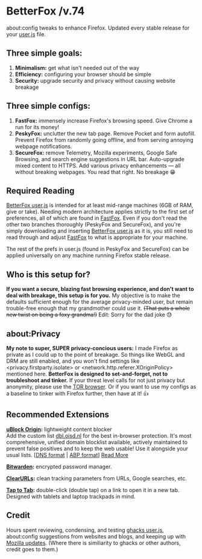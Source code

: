 # BetterFox /v.74
about:config tweaks to enhance Firefox. Updated every stable release for your <a href="http://kb.mozillazine.org/User.js_file">user.js</a> file.


## Three simple goals:
1) <b>Minimalism:</b> get what isn't needed out of the way
2) <b>Efficiency:</b> configuring your browser should be simple
3) <b>Security:</b> upgrade security and privacy without causing website breakage


## Three simple configs:
1) <b>FastFox:</b> immensely increase Firefox's browsing speed. Give Chrome a run for its money!
2) <b>PeskyFox:</b> unclutter the new tab page. Remove Pocket and form autofill. Prevent Firefox from randomly going offline, and from serving annoying webpage notifications.
3) <b>SecureFox:</b> remove Telemetry, Mozilla experiments, Google Safe Browsing, and search engine suggestions in URL bar. Auto-upgrade mixed content to HTTPS. Add various privacy enhancements — all without breaking webpages. You read that right. No breakage 😁


## Required Reading
<a href="https://github.com/hjstephens09/Better-Fox/blob/master/user.js">BetterFox user.js</a> is intended for at least mid-range machines (6GB of RAM, give or take). Needing modern architecture applies strictly to the first set of preferences, all of which are found in <a href="https://github.com/hjstephens09/Better-Fox/blob/master/FastFox.js">FastFox</a>. Even if you don't read the other two branches thoroughly (PeskyFox and SecureFox), and you're simply downloading and inserting <a href="https://github.com/hjstephens09/Better-Fox/blob/master/user.js">BetterFox user.js</a> as it is, you still need to read through and adjust <a href="https://github.com/hjstephens09/Better-Fox/blob/master/FastFox.js">FastFox</a> to what is appropriate for your machine.

The rest of the prefs in user.js (found in PeskyFox and SecureFox) can be applied universally on any machine running Firefox stable release.


## Who is this setup for?
<b>If you want a secure, blazing fast browsing experience, and don't want to deal with breakage, this setup is for you.</b> My objective is to make the defaults sufficient enough for the average privacy-minded user, but remain trouble-free enough that my grandmother could use it. <strike>(That puts a whole new twist on being a foxy grandma!)</strike> Edit: Sorry for the dad joke 😓


## about:Privacy
<b>My note to super, SUPER privacy-concious users:</b> I made Firefox as private as I could up to the point of breakage. So things like WebGL and DRM are still enabled, and you won't find settings like <privacy.firstparty.isolate> or <network.http.referer.XOriginPolicy> mentioned here. <b>BetterFox is designed to set-and-forget, not to troubleshoot and tinker.</b> If your threat level calls for not just privacy but anonymity, please use the <a href="https://www.torproject.org">TOR browser</a>. Or if you want to use my configs as a baseline to tinker with Firefox further, then have at it! 👍


## Recommended Extensions
<a href="https://addons.mozilla.org/en-US/firefox/addon/ublock-origin/?src=search"><b>uBlock Origin</a>:</b> lightweight content blocker
<br>Add the custom list <a href="https://abp.oisd.nl/">dbl.oisd.nl</a> for the best in-browser protection. It's most comprehensive, unified domain blocklist available, actively maintained to prevent false positives and to keep the web usable! Use it alongside your usual lists. [<a href="https://dbl.oisd.nl">DNS format</a> | <a href="https://abp.oisd.nl">ABP format</a>] <a href="https://www.reddit.com/r/oisd_blocklist/comments/dwxgld/dbloisdnl_internets_1_domain_blocklist/?sort=new">Read More</a>

<a href="https://addons.mozilla.org/en-US/firefox/addon/bitwarden-password-manager"><b>Bitwarden</a>:</b> encrypted password manager.

<a href="https://addons.mozilla.org/en-US/firefox/addon/clearurls"><b>ClearURLs</a>:</b> clean tracking parameters from URLs, Google searches, etc.

<a href="https://addons.mozilla.org/en-US/firefox/addon/tap-to-tab"><b>Tap to Tab</a>:</b> double-click (double tap) on a link to open it in a new tab. Designed with tablets and laptop trackpads in mind.


## Credit
Hours spent reviewing, condensing, and testing <a href="https://github.com/ghacksuserjs/ghacks-user.js">ghacks user.js</a>, about:config suggestions from websites and blogs, and keeping up with <a href="https://wiki.mozilla.org/Firefox/Roadmap/Updates">Mozilla updates</a>. (Where there is similiarity to ghacks or other authors, credit goes to them.)
